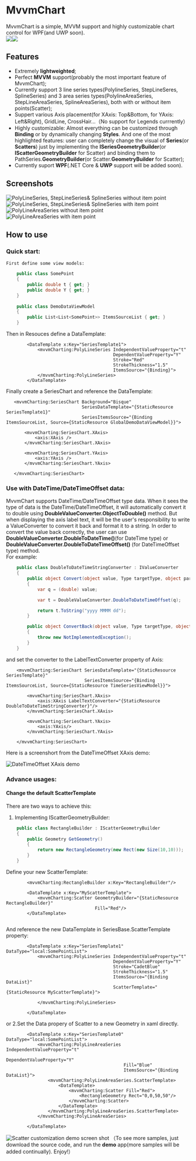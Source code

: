 # MvvmChart
MvvmChart is a simple, MVVM support and highly customizable chart control for WPF(and UWP soon).</br>
![](https://img.shields.io/badge/license-MIT-green)![](https://img.shields.io/badge/support-WPF-brightgreen)

## Features
* Extremely **lightweighted**;
* Perfect **MVVM** support(probably the most important feature of MvvmChart);
* Currently support 3 line series types(PolylineSeries, StepLineSeres, SplineSeries) and 3 area series types(PolylineAreaSeries, StepLineAreaSeries, SplineAreaSeries), both with or without item points(Scatter);
* Suppert various Axis placement(for XAxis: Top&Bottom, for YAxis: Left&Right), GridLine, CrossHair...（No support for Legends currrently）
* Highly customizable: Almost everything can be customized through **Binding** or by dynamically changing **Styles**. And one of the most highlighted features: user can completely change the visual of **Series**(or **Scatters**) just by implementing the **ISeriesGeometryBuilder**(or **IScatterGeometryBuilder** for Scatter) and binding them to PathSeries.**GeometryBuilder**(or Scatter.**GeometryBuilder** for Scatter);
* Currently suport **WPF**(.NET Core & **UWP** support will be added soon).

## Screenshots
![PolyLineSeries, StepLineSeries& SplineSeries without item point](https://github.com/zenjia/MvvmChart/blob/master/Demo/Images/withoutdot2.PNG)
![PolyLineSeries, StepLineSeries& SplineSeries with item point](https://github.com/zenjia/MvvmChart/blob/master/Demo/Images/withdot2.PNG)
![PolyLineAreaSeries without item point](https://github.com/zenjia/MvvmChart/blob/master/Demo/Images/areaWithoutDot.PNG)
![PolyLineAreaSeries with item point](https://github.com/zenjia/MvvmChart/blob/master/Demo/Images/areaWithDot.PNG)

## How to use
### Quick start:
    First define some view models:
```c#
    public class SomePoint
    {
        public double t { get; }
        public double Y { get; }
    }
    
    public class DemoDataViewModel 
    {
        public List<List<SomePoint>> ItemsSourceList { get; }
    }
```
  Then in Resouces define a DataTemplate:
```Xaml
        <DataTemplate x:Key="SeriesTemplate1">
            <mvvmCharting:PolyLineSeries IndependentValueProperty="t"
                                         DependentValueProperty="Y"
                                         Stroke="Red"
                                         StrokeThickness="1.5"
                                         ItemsSource="{Binding}">
            </mvvmCharting:PolyLineSeries>
        </DataTemplate>
 ```
  Finally create a SeriesChart and reference the DataTemplate:
 ```Xaml    
    <mvvmCharting:SeriesChart Background="Bisque"
                              SeriesDataTemplate="{StaticResource SeriesTemplate1}"
                              SeriesItemsSource="{Binding ItemsSourceList, Source={StaticResource GlobalDemoDataViewModel}}">

        <mvvmCharting:SeriesChart.XAxis>
            <axis:XAxis />
        </mvvmCharting:SeriesChart.XAxis>

        <mvvmCharting:SeriesChart.YAxis>
            <axis:YAxis />
        </mvvmCharting:SeriesChart.YAxis>

    </mvvmCharting:SeriesChart>
```
### Use with DateTime/DateTimeOffset data:
MvvmChart supports DateTime/DateTimeOffset type data. When it sees the type of data is the DateTime/DateTimeOffset, it will automatically convert it to double using **DoubleValueConverter.ObjectToDouble()** method. But when displaying the axis label text, it will be the user's responsibility to write a ValueConverter to convert it back and format it to a string. In order to convert the value back correctly, the user can use  **DoubleValueConverter.DoubleToDateTime()**(for DateTime type) or **DoubleValueConverter.DoubleToDateTimeOffset()** (for DateTimeOffset type) method. </br>
For example:
```c#
    public class DoubleToDateTimeStringConverter : IValueConverter
    {
        public object Convert(object value, Type targetType, object parameter, CultureInfo culture)
        {
            var q = (double) value;

            var t = DoubleValueConverter.DoubleToDateTimeOffset(q);

            return t.ToString("yyyy MMMM dd");
        }

        public object ConvertBack(object value, Type targetType, object parameter, CultureInfo culture)
        {
            throw new NotImplementedException();
        }
    }
```
and set the converter to the LabelTextConverter property of Axis:
```xaml
    <mvvmCharting:SeriesChart SeriesDataTemplate="{StaticResource SeriesTemplate}"
                              SeriesItemsSource="{Binding ItemsSourceList, Source={StaticResource TimeSeriesViewModel}}">

        <mvvmCharting:SeriesChart.XAxis>
            <axis:XAxis LabelTextConverter="{StaticResource DoubleToDateTimeStringConverter}"/>
        </mvvmCharting:SeriesChart.XAxis>

        <mvvmCharting:SeriesChart.YAxis>
            <axis:YAxis/>
        </mvvmCharting:SeriesChart.YAxis>

    </mvvmCharting:SeriesChart>
```
Here is a screenshort from the DateTimeOffset XAxis demo:

![DateTimeOffset XAxis demo](https://github.com/zenjia/MvvmChart/blob/master/Demo/Images/DateTimeDemo.PNG)

### Advance usages:
#### Change the default ScatterTemplate
There are two ways to achieve this:
1. Implementing IScatterGeometryBuilder:
```c#
    public class RectangleBuilder : IScatterGeometryBuilder
    {
        public Geometry GetGeometry()
        {
            return new RectangleGeometry(new Rect(new Size(10,10)));
        }
    }
```
Define your new ScatterTemplate:
```xaml
        <mvvmCharting:RectangleBuilder x:Key="RectangleBuilder"/>

        <DataTemplate x:Key="MyScatterTemplate">
            <mvvmCharting:Scatter GeometryBuilder="{StaticResource RectangleBuilder}"
                                  Fill="Red"/>
        </DataTemplate>
                
```
And reference the new DataTemplate in SeriesBase.ScatterTemplate property:

```xaml
        <DataTemplate x:Key="SeriesTemplate1" DataType="local:SomePointList">
            <mvvmCharting:PolyLineSeries IndependentValueProperty="t"
                                         DependentValueProperty="Y"
                                         Stroke="CadetBlue"
                                         StrokeThickness="1.5"
                                         ItemsSource="{Binding DataList}"
                                         ScatterTemplate="{StaticResource MyScatterTemplate}">
  
            </mvvmCharting:PolyLineSeries>

        </DataTemplate>
```

or
2.Set the Data propery of Scatter to a new Geometry in xaml directly.

```xaml
        <DataTemplate x:Key="SeriesTemplate0" DataType="local:SomePointList">
            <mvvmCharting:PolyLineAreaSeries IndependentValueProperty="t"
                                             DependentValueProperty="Y"
                                             Fill="Blue"
                                             ItemsSource="{Binding DataList}">
                <mvvmCharting:PolyLineAreaSeries.ScatterTemplate>
                    <DataTemplate>
                        <mvvmCharting:Scatter Fill="Red">
                            <RectangleGeometry Rect="0,0,50,50"/>
                        </mvvmCharting:Scatter>
                    </DataTemplate>
                </mvvmCharting:PolyLineAreaSeries.ScatterTemplate>
            </mvvmCharting:PolyLineAreaSeries>

        </DataTemplate>
```

![Scatter customization demo screen shot](https://img2020.cnblogs.com/blog/2238515/202012/2238515-20201223140833298-1559993859.png)
（To see more samples, just download the source code, and run the **demo** app(more samples will be added continually). Enjoy!）

